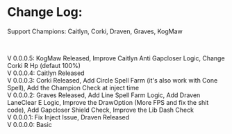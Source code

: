 ﻿# Change Log:

Support Champions: Caitlyn, Corki, Draven, Graves, KogMaw <br>

<br>

V 0.0.0.5: KogMaw Released, Improve Caitlyn Anti Gapcloser Logic, Change Corki R Hp (defaut 100%) <br>
V 0.0.0.4: Caitlyn Released <br>
V 0.0.0.3: Corki Released, Add Circle Spell Farm (it's also work with Cone Spell), Add the Champion Check at inject time<br>
V 0.0.0.2: Graves Released, Add Line Spell Farm Logic, Add Draven LaneClear E Logic, Improve the DrawOption (More FPS and fix the shit code), Add Gapcloser Shield Check, Improve the Lib Dash Check<br>
V 0.0.0.1: Fix Inject Issue, Draven Released<br>
V 0.0.0.0: Basic<br>